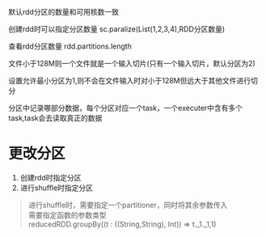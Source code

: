 默认rdd分区的数量和可用核数一致

创建rdd时可以指定分区数量
sc.paralize(List(1,2,3,4),RDD分区数量)

查看rdd分区数量
rdd.partitions.length

文件小于128M则一个文件就是一个输入切片(只有一个输入切片，默认分区为2)

设置允许最小分区为1,则不会在文件输入时对小于128M但远大于其他文件进行切分



分区中记录哪部分数据，每个分区对应一个task，一个executer中含有多个task,task会去读取真正的数据

# 更改分区
1. 创建rdd时指定分区
2. 进行shuffle时指定分区
> 进行shuffle时，需要指定一个partitioner，同时将其余参数传入  
需要指定函数的参数类型  
reducedRDD.groupBy((t : ((String,String), Int)) => t._1._1,1)
